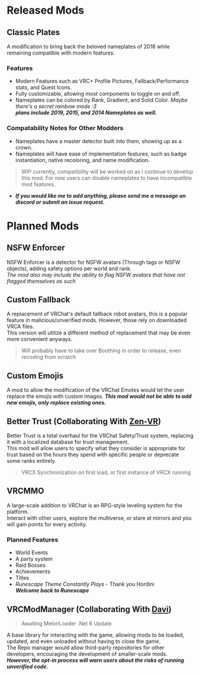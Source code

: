 # Released Mods
## Classic Plates
A modification to bring back the beloved nameplates of 2018 while remaining compatible with modern features.

### Features
- Modern Features such as VRC+ Profile Pictures, Fallback/Performance stats, and Quest Icons.
- Fully customizable, allowing *most* components to toggle on and off.
- Nameplates can be colored by Rank, Gradient, and Solid Color. *Maybe there's a secret rainbow mode :3*  
  ***plans include 2019, 2015, and 2014 Nameplates as well.***

### Compatability Notes for Other Modders
- Nameplates have a master detector built into them, showing up as a crown.
- Nameplates will have ease of implementation features, such as badge instantiation, native recoloring, and name modification.
> WIP currently, compatibility will be worked on as I continue to develop this mod. For now users can disable nameplates to have incompatible mod features.
- ***If you would like me to add anything, please send me a message on discord or submit an issue request.***

# Planned Mods
## NSFW Enforcer
NSFW Enforcer is a detector for NSFW avatars (Through tags or NSFW objects), adding safety options per world and rank.  
*The mod also may include the ability to flag NSFW avatars that have not flagged themselves as such*


## Custom Fallback
A replacement of VRChat's default fallback robot avatars, this is a popular feature in malicious/unverified mods. However, those rely on downloaded VRCA files.  
This version will utilize a different method of replacement that may be even more convenient anyways.
> Will probably have to take over Boothing in order to release, even recoding from scratch


## Custom Emojis
A mod to allow the modification of the VRChat Emotes would let the user replace the emojis with custom images.
***This mod would not be able to add new emojis, only replace existing ones.***


## Better Trust (Collaborating With [Zen-VR](https://github.com/Zen-VR))
Better Trust is a total overhaul for the VRChat Safety/Trust system, replacing it with a localized database for trust management.  
This mod will allow users to specify what they consider is appropriate for trust based on the hours they spend with specific people or deprecate some ranks entirely.
> VRCX Synchronization on first load, or first instance of VRCX running


## VRCMMO
A large-scale addition to VRChat is an RPG-style leveling system for the platform.  
Interact with other users, explore the multiverse, or stare at mirrors and you will gain points for every activity.
### Planned Features
- World Events
- A party system
- Raid Bosses
- Achievements
- Titles
- *Runescape Theme Constantly Plays* - Thank you Hordini  
  ***Welcome back to Runescape***


## VRCModManager (Collaborating With [Davi](https://github.com/d-magit))
> Awaiting MelonLoader .Net 6 Update

A base library for interacting with the game, allowing mods to be loaded, updated, and even unloaded without having to close the game.   
The Repo manager would allow third-party repositories for other developers, encouraging the development of smaller-scale mods.    
***However, the opt-in process will warn users about the risks of running unverified code.***
